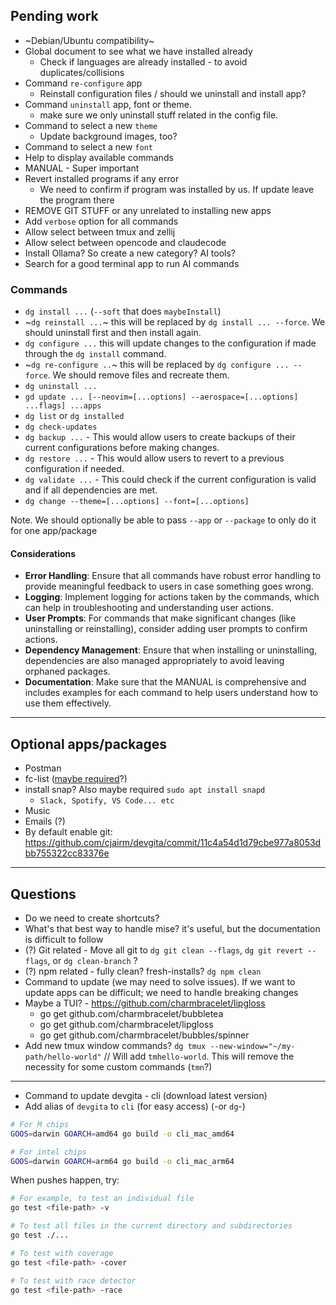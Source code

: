 ## Pending work

- ~Debian/Ubuntu compatibility~
- Global document to see what we have installed already
  - Check if languages are already installed - to avoid duplicates/collisions
- Command `re-configure` app
  - Reinstall configuration files / should we uninstall and install app?
- Command `uninstall` app, font or theme.
  - make sure we only uninstall stuff related in the config file.
- Command to select a new `theme`
  - Update background images, too?
- Command to select a new `font`
- Help to display available commands
- MANUAL - Super important
- Revert installed programs if any error
  - We need to confirm if program was installed by us. If update leave the program there
- REMOVE GIT STUFF or any unrelated to installing new apps
- Add `verbose` option for all commands
- Allow select between tmux and zellij
- Allow select between opencode and claudecode
- Install Ollama? So create a new category? AI tools?
- Search for a good terminal app to run AI commands

### Commands

- `dg install ...` (`--soft` that does `maybeInstall`)
- ~`dg reinstall ...`~ this will be replaced by `dg install ... --force`. We should uninstall first and then install again.
- `dg configure ...` this will update changes to the configuration if made through the `dg install` command.
- ~`dg re-configure ..`~ this will be replaced by `dg configure ... --force`. We should remove files and recreate them.
- `dg uninstall ...`
- `gd update ... [--neovim=[...options] --aerospace=[...options] ...flags] ...apps`
- `dg list` or `dg installed`
- `dg check-updates`
- `dg backup ...` - This would allow users to create backups of their current configurations before making changes.
- `dg restore ...` - This would allow users to revert to a previous configuration if needed.
- `dg validate ...` - This could check if the current configuration is valid and if all dependencies are met.
- `dg change --theme=[...options] --font=[...options]`

Note. We should optionally be able to pass `--app` or `--package` to only do it for one app/package

#### Considerations

- **Error Handling**: Ensure that all commands have robust error handling to provide meaningful feedback to users in case something goes wrong.
- **Logging**: Implement logging for actions taken by the commands, which can help in troubleshooting and understanding user actions.
- **User Prompts**: For commands that make significant changes (like uninstalling or reinstalling), consider adding user prompts to confirm actions.
- **Dependency Management**: Ensure that when installing or uninstalling, dependencies are also managed appropriately to avoid leaving orphaned packages.
- **Documentation**: Make sure that the MANUAL is comprehensive and includes examples for each command to help users understand how to use them effectively.

---

## Optional apps/packages

- Postman
- fc-list ([maybe required](https://github.com/cjairm/devgita/commit/c01797defb5e95a5ccce4206d46f435f9c513215)?)
- install snap? Also maybe required `sudo apt install snapd`
  - `Slack, Spotify, VS Code... etc`
- Music
- Emails (?)
- By default enable git: https://github.com/cjairm/devgita/commit/11c4a54d1d79cbe977a8053dbb755322cc83376e

---

## Questions

- Do we need to create shortcuts?
- What's that best way to handle mise? it's useful, but the documentation is difficult to follow
- (?) Git related - Move all git to `dg git clean --flags`, `dg git revert --flags`, or `dg clean-branch` ?
- (?) npm related - fully clean? fresh-installs? `dg npm clean`
- Command to update (we may need to solve issues). If we want to update apps can be difficult; we need to handle breaking changes
- Maybe a TUI? - https://github.com/charmbracelet/lipgloss
  - go get github.com/charmbracelet/bubbletea
  - go get github.com/charmbracelet/lipgloss
  - go get github.com/charmbracelet/bubbles/spinner
- Add new tmux window commands? `dg tmux --new-window="~/my-path/hello-world"` // Will add `tmhello-world`. This will remove the necessity for some custom commands (`tmn`?)

---

- Command to update devgita - cli (download latest version)
- Add alias of `devgita` to `cli` (for easy access) (-or `dg`-)

```bash
# For M chips
GOOS=darwin GOARCH=amd64 go build -o cli_mac_amd64

# For intel chips
GOOS=darwin GOARCH=arm64 go build -o cli_mac_arm64
```

When pushes happen, try:

```bash
# For example, to test an individual file
go test <file-path> -v

# To test all files in the current directory and subdirectories
go test ./...

# To test with coverage
go test <file-path> -cover

# To test with race detector
go test <file-path> -race
```
